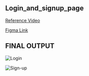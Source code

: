 ## Login_and_signup_page

[Reference Video](https://drive.google.com/drive/folders/1qEYylAes0SKeClfQ1URiAkGQO87Hgmql?usp=sharing)

[Figma Link](https://www.figma.com/file/YQcXTHhpUavyvj5TLpKCaQ/Essential-Screens-Login-and-Signup-Pages-GWOC?node-id=0%3A1)


## FINAL OUTPUT

![Login](https://user-images.githubusercontent.com/85636718/135668357-9ee06299-c438-48f0-b889-038654fd7785.png)


![Sign-up](https://user-images.githubusercontent.com/85636718/135668710-3bc89564-5a78-4205-b0f2-8c335120b2f5.png)
